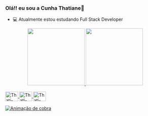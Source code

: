 ### Olá!! eu sou a Cunha Thatiane👋


- 💻 Atualmente estou  estudando Full Stack Developer
<div align="center">
  <a href="https://github.com/cunhathatiane">
  <img height="180em" src="https://github-readme-stats.vercel.app/api?username=cunhathatiane&show_icons=true&theme=dracula&include_all_commits=true&count_private=true"/>
  <img height="180em" src="https://github-readme-stats.vercel.app/api/top-langs/?username=cunhathatiane&layout=compact&langs_count=7&theme=dracula"/>
</div>
<div style="display: inline_block"><br>
  <img align="center" alt="Thati-Js" height="30" width="40" src="https://img.shields.io/badge/JavaScript-323330?style=for-the-badge&logo=javascript&logoColor=F7DF1E .svg">
  <img align="center" alt="Thati-HTML" height="30" width="40" src="https://img.shields.io/badge/HTML5-E34F26?style=for-the-badge&logo=html5&logoColor=white.svg">
  <img align="center" alt="Thati-CSS" height="30" width="40" src="https://img.shields.io/badge/CSS3-1572B6?style=for-the-badge&logo=css3&logoColor=white .svg">
  
 ![ Animação de cobra ](https://github.com/cunhathatiane/cunhathatiane/blob/output/github-contribution-grid-snake.svg)

  
